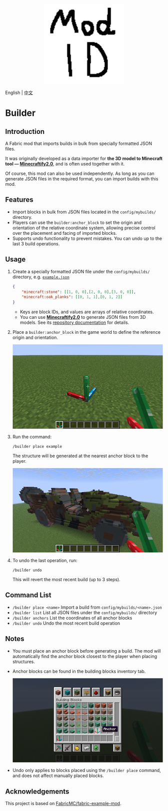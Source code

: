 <p align="center">
  <img width="256" height="256" src="src\main\resources\assets\builder\icon.png">
</p>

English | [中文](README_zh.md)

# Builder

## Introduction

A Fabric mod that imports builds in bulk from specially formatted JSON files.

It was originally developed as a data importer for **the 3D model to Minecraft tool — [Minecraftify2.0](https://github.com/Ivans-11/Minecraftify2/)**, and is often used together with it.

Of course, this mod can also be used independently. As long as you can generate JSON files in the required format, you can import builds with this mod.

## Features

* Import blocks in bulk from JSON files located in the `config/mybuilds/` directory.
* Players can use the `builder:anchor_block` to set the origin and orientation of the relative coordinate system, allowing precise control over the placement and facing of imported blocks.
* Supports undo functionality to prevent mistakes. You can undo up to the last 3 build operations.

## Usage

1. Create a specially formatted JSON file under the `config/mybuilds/` directory, e.g. [`example.json`](./example.json)

   ```json
   {
       "minecraft:stone": [[1, 0, 0],[2, 0, 0],[3, 0, 0]],
       "minecraft:oak_planks": [[0, 1, 1],[0, 1, 2]]
   }
   ```

   * Keys are block IDs, and values are arrays of relative coordinates.
   * You can use [**Minecraftify2.0**](https://github.com/Ivans-11/Minecraftify2/releases) to generate JSON files from 3D models. See its [repository documentation](https://github.com/Ivans-11/Minecraftify2) for details.

2. Place a `builder:anchor_block` in the game world to define the reference origin and orientation.

   ![](image/anchor.png)

3. Run the command:

   ```
   /builder place example
   ```

   The structure will be generated at the nearest anchor block to the player.

   ![](image/build.png)

4. To undo the last operation, run:

   ```
   /builder undo
   ```

   This will revert the most recent build (up to 3 steps).

## Command List

* `/builder place <name>`
  Import a build from `config/mybuilds/<name>.json`
* `/builder list`
  List all JSON files under the `config/mybuilds/` directory
* `/builder anchors`
  List the coordinates of all anchor blocks
* `/builder undo`
  Undo the most recent build operation

## Notes

* You must place an anchor block before generating a build. The mod will automatically find the anchor block closest to the player when placing structures.

* Anchor blocks can be found in the building blocks inventory tab.

  ![](image/item_en.png)

* Undo only applies to blocks placed using the `/builder place` command, and does not affect manually placed blocks.

## Acknowledgements

This project is based on [FabricMC/fabric-example-mod](https://github.com/FabricMC/fabric-example-mod). 